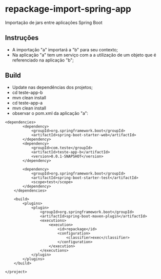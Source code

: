 # repackage-import-spring-app
Importação de jars entre aplicações Spring Boot
## Instruções
- A importação "a" importará a "b" para seu contexto;
- Na aplicação "a" tem um serviço com a a utilização de um objeto que é referenciado na aplicação "b";
## Build
- Update nas dependências dos projetos;
- cd teste-app-b 
- mvn clean install
- cd teste-app-a
- mvn clean install
- observar o pom.xml da aplicação "a":
```
<dependencies>
		<dependency>
			<groupId>org.springframework.boot</groupId>
			<artifactId>spring-boot-starter-web</artifactId>
		</dependency>
		<dependency>
			<groupId>com.teste</groupId>
			<artifactId>teste-app-b</artifactId>
			<version>0.0.1-SNAPSHOT</version>
		</dependency>

		<dependency>
			<groupId>org.springframework.boot</groupId>
			<artifactId>spring-boot-starter-test</artifactId>
			<scope>test</scope>
		</dependency>
	</dependencies>

	<build>
		<plugins>
			<plugin>
				<groupId>org.springframework.boot</groupId>
				<artifactId>spring-boot-maven-plugin</artifactId>
				<executions>
					<execution>
						<id>repackage</id>
						<configuration>
							<classifier>exec</classifier>
						</configuration>
					</execution>
				</executions>
			</plugin>
		</plugins>
	</build>

</project>


```

